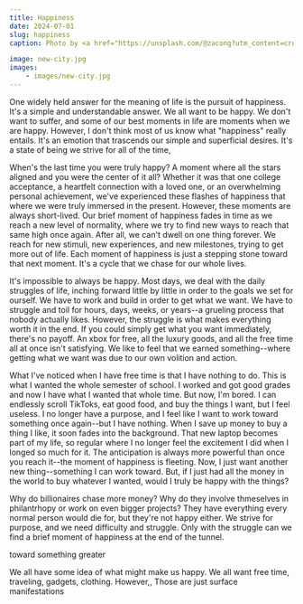 ```yaml
---
title: Happiness
date: 2024-07-01
slug: happiness
caption: Photo by <a href="https://unsplash.com/@zacong?utm_content=creditCopyText&utm_medium=referral&utm_source=unsplash">Zac Ong</a> on <a href="https://unsplash.com/photos/man-standing-near-white-wall-4THZE0vZVqs?utm_content=creditCopyText&utm_medium=referral&utm_source=unsplash">Unsplash</a>

image: new-city.jpg
images:
    - images/new-city.jpg
---
```


One widely held answer for the meaning of life is the pursuit of happiness. It's a simple and understandable answer. We all want to be happy. We don't want to suffer, and some of our best moments in life are moments when we are happy. However, I don't think most of us know what "happiness" really entails. It's an emotion that trascends our simple and superficial desires. It's a state of being we strive for all of the time, 

When's the last time you were truly happy? A moment where all the stars aligned and you were the center of it all? Whether it was that one college acceptance, a heartfelt connection with a loved one, or an overwhelming personal achievement, we've experienced these flashes of happiness that where we were truly immersed in the present. However, these moments are always short-lived. Our brief moment of happiness fades in time as we reach a new level of normality, where we try to find new ways to reach that same high once again. After all, we can't dwell on one thing forever. We reach for new stimuli, new experiences, and new milestones, trying to get more out of life. Each moment of happiness is just a stepping stone toward that next moment. It's a cycle that we chase for our whole lives. 

It's impossible to always be happy. Most days, we deal with the daily struggles of life, inching forward little by little in order to the goals we set for ourself. We have to work and build in order to get what we want. We have to struggle and toil for hours, days, weeks, or years--a grueling process that nobody actually likes. However, the struggle is what makes everything worth it in the end. If you could simply get what you want immediately, there's no payoff. An xbox for free, all the luxury goods, and all the free time all at once isn't satisfying. We like to feel that we earned something--where getting what we want was due to our own volition and action.

What I've noticed when I have free time is that I have nothing to do. This is what I wanted the whole semester of school. I worked and got good grades and now I have what I wanted that whole time. But now, I'm bored. I can endlessly scroll TikToks, eat good food, and buy the things I want, but I feel useless. I no longer have a purpose, and I feel like I want to work toward something once again--but I have nothing. When I save up money to buy a thing I like, it soon fades into the background. That new laptop becomes part of my life, so regular where I no longer feel the excitement I did when I longed so much for it. The anticipation is always more powerful than once you reach it--the moment of happiness is fleeting. Now, I just want another new thing--something I can work toward. But, if I just had all the money in the world to buy whatever I wanted, would I truly be happy with the things? 

Why do billionaires chase more money? Why do they involve thmeselves in philantrhopy or work on even bigger projects? They have everything every normal person would die for, but they're not happy either. We strive for purpose, and we need difficulty and struggle. Only with the struggle can we find a brief moment of happiness at the end of the tunnel. 



toward something greater




We all have some idea of what might make us happy. We all want free time, traveling, gadgets, clothing. However,, Those are just surface manifestations 
